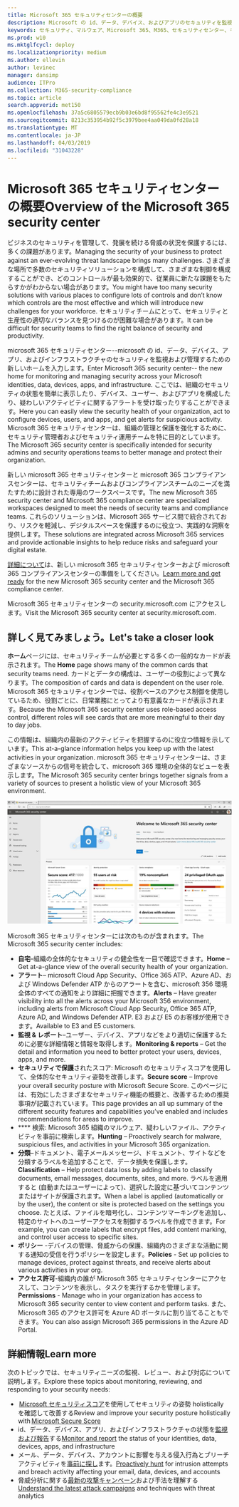 ```yaml
---
title: Microsoft 365 セキュリティセンターの概要
description: Microsoft の id、データ、デバイス、およびアプリのセキュリティを監視および管理するための新しいホームについて説明します。
keywords: セキュリティ、マルウェア、Microsoft 365、M365、セキュリティセンター、モニター、レポート、id、データ、デバイス、アプリ
ms.prod: w10
ms.mktglfcycl: deploy
ms.localizationpriority: medium
ms.author: ellevin
author: levinec
manager: dansimp
audience: ITPro
ms.collection: M365-security-compliance
ms.topic: article
search.appverid: met150
ms.openlocfilehash: 37a5c6805579ecb9b03e6bd8f95562fe4c3e9521
ms.sourcegitcommit: 8213c353954b92f5c3979bee4aa049da0fd28a18
ms.translationtype: MT
ms.contentlocale: ja-JP
ms.lasthandoff: 04/03/2019
ms.locfileid: "31043228"
---
```

# <a name="overview-of-the-microsoft-365-security-center"></a><span data-ttu-id="d77cd-104">Microsoft 365 セキュリティセンターの概要</span><span class="sxs-lookup"><span data-stu-id="d77cd-104">Overview of the Microsoft 365 security center</span></span>

<span data-ttu-id="d77cd-105">ビジネスのセキュリティを管理して、発展を続ける脅威の状況を保護するには、多くの課題があります。</span><span class="sxs-lookup"><span data-stu-id="d77cd-105">Managing the security of your business to protect against an ever-evolving threat landscape brings many challenges.</span></span> <span data-ttu-id="d77cd-106">さまざまな場所で多数のセキュリティソリューションを構成して、さまざまな制御を構成することができ、どのコントロールが最も効果的で、従業員に新たな課題をもたらすかがわからない場合があります。</span><span class="sxs-lookup"><span data-stu-id="d77cd-106">You might have too many security solutions with various places to configure lots of controls and don’t know which controls are the most effective and which will introduce new challenges for your workforce.</span></span> <span data-ttu-id="d77cd-107">セキュリティチームにとって、セキュリティと生産性の適切なバランスを見つけるのが困難な場合があります。</span><span class="sxs-lookup"><span data-stu-id="d77cd-107">It can be difficult for security teams to find the right balance of security and productivity.</span></span>

<span data-ttu-id="d77cd-108">microsoft 365 セキュリティセンター--microsoft の id、データ、デバイス、アプリ、およびインフラストラクチャのセキュリティを監視および管理するための新しいホームを入力します。</span><span class="sxs-lookup"><span data-stu-id="d77cd-108">Enter Microsoft 365 security center-- the new home for monitoring and managing security across your Microsoft identities, data, devices, apps, and infrastructure.</span></span> <span data-ttu-id="d77cd-109">ここでは、組織のセキュリティの状態を簡単に表示したり、デバイス、ユーザー、およびアプリを構成したり、疑わしいアクティビティに関するアラートを受け取ったりすることができます。</span><span class="sxs-lookup"><span data-stu-id="d77cd-109">Here you can easily view the security health of your organization, act to configure devices, users, and apps, and get alerts for suspicious activity.</span></span> <span data-ttu-id="d77cd-110">Microsoft 365 セキュリティセンターは、組織の管理と保護を強化するために、セキュリティ管理者およびセキュリティ運用チームを特に目的としています。</span><span class="sxs-lookup"><span data-stu-id="d77cd-110">The Microsoft 365 security center is specifically intended for security admins and security operations teams to better manage and protect their organization.</span></span>

<span data-ttu-id="d77cd-111">新しい microsoft 365 セキュリティセンターと microsoft 365 コンプライアンスセンターは、セキュリティチームおよびコンプライアンスチームのニーズを満たすために設計された専用のワークスペースです。</span><span class="sxs-lookup"><span data-stu-id="d77cd-111">The new Microsoft 365 security center and Microsoft 365 compliance center are specialized workspaces designed to meet the needs of security teams and compliance teams.</span></span> <span data-ttu-id="d77cd-112">これらのソリューションは、Microsoft 365 サービス間で統合されており、リスクを軽減し、デジタルスペースを保護するのに役立つ、実践的な洞察を提供します。</span><span class="sxs-lookup"><span data-stu-id="d77cd-112">These solutions are integrated across Microsoft 365 services and provide actionable insights to help reduce risks and safeguard your digital estate.</span></span>

<span data-ttu-id="d77cd-113">[詳細について](https://docs.microsoft.com/en-us/office365/securitycompliance/microsoft-security-and-compliance)は、新しい microsoft 365 セキュリティセンターおよび microsoft 365 コンプライアンスセンターの準備をしてください。</span><span class="sxs-lookup"><span data-stu-id="d77cd-113">[Learn more and get ready](https://docs.microsoft.com/en-us/office365/securitycompliance/microsoft-security-and-compliance) for the new Microsoft 365 security center and the Microsoft 365 compliance center.</span></span>

<span data-ttu-id="d77cd-114">Microsoft 365 セキュリティセンターの security.microsoft.com にアクセスします。</span><span class="sxs-lookup"><span data-stu-id="d77cd-114">Visit the Microsoft 365 security center at security.microsoft.com.</span></span>  

## <a name="lets-take-a-closer-look"></a><span data-ttu-id="d77cd-115">詳しく見てみましょう。</span><span class="sxs-lookup"><span data-stu-id="d77cd-115">Let's take a closer look</span></span>

<span data-ttu-id="d77cd-116">**ホーム**ページには、セキュリティチームが必要とする多くの一般的なカードが表示されます。</span><span class="sxs-lookup"><span data-stu-id="d77cd-116">The **Home** page shows many of the common cards that security teams need.</span></span> <span data-ttu-id="d77cd-117">カードとデータの構成は、ユーザーの役割によって異なります。</span><span class="sxs-lookup"><span data-stu-id="d77cd-117">The composition of cards and data is dependent on the user role.</span></span> <span data-ttu-id="d77cd-118">Microsoft 365 セキュリティセンターでは、役割ベースのアクセス制御を使用しているため、役割ごとに、日常業務にとってより有意義なカードが表示されます。</span><span class="sxs-lookup"><span data-stu-id="d77cd-118">Because the Microsoft 365 security center uses role-based access control, different roles will see cards that are more meaningful to their day to day jobs.</span></span>  

<span data-ttu-id="d77cd-119">この情報は、組織内の最新のアクティビティを把握するのに役立つ情報を示しています。</span><span class="sxs-lookup"><span data-stu-id="d77cd-119">This at-a-glance information helps you keep up with the latest activities in your organization.</span></span> <span data-ttu-id="d77cd-120">microsoft 365 セキュリティセンターは、さまざまなソースからの信号を統合して、microsoft 365 環境の全体的なビューを表示します。</span><span class="sxs-lookup"><span data-stu-id="d77cd-120">The Microsoft 365 security center brings together signals from a variety of sources to present a holistic view of your Microsoft 365 environment.</span></span>

![Microsoft 365 セキュリティホームページ](./media/security-docs/home.jpg)

<span data-ttu-id="d77cd-122">Microsoft 365 セキュリティセンターには次のものが含まれます。</span><span class="sxs-lookup"><span data-stu-id="d77cd-122">The Microsoft 365 security center includes:</span></span>

* <span data-ttu-id="d77cd-123">**自宅**–組織の全体的なセキュリティの健全性を一目で確認できます。</span><span class="sxs-lookup"><span data-stu-id="d77cd-123">**Home** – Get at-a-glance view of the overall security health of your organization.</span></span>
* <span data-ttu-id="d77cd-124">**アラート**– microsoft Cloud App Security、Office 365 ATP、Azure AD、および Windows Defender ATP からのアラートを含む、microsoft 356 環境全体のすべての通知をより詳細に把握できます。</span><span class="sxs-lookup"><span data-stu-id="d77cd-124">**Alerts** – Have greater visibility into all the alerts across your Microsoft 356 environment, including alerts from Microsoft Cloud App Security, Office 365 ATP, Azure AD, and Windows Defender ATP.</span></span> <span data-ttu-id="d77cd-125">E3 および E5 のお客様が使用できます。</span><span class="sxs-lookup"><span data-stu-id="d77cd-125">Available to E3 and E5 customers.</span></span>  
* <span data-ttu-id="d77cd-126">**監視 & レポート**–ユーザー、デバイス、アプリなどをより適切に保護するために必要な詳細情報と情報を取得します。</span><span class="sxs-lookup"><span data-stu-id="d77cd-126">**Monitoring & reports** – Get the detail and information you need to better protect your users, devices, apps, and more.</span></span> 
* <span data-ttu-id="d77cd-127">**セキュリティで保護**されたスコア: Microsoft のセキュリティスコアを使用して、全体的なセキュリティ姿勢を改善します。</span><span class="sxs-lookup"><span data-stu-id="d77cd-127">**Secure score** – Improve your overall security posture with Microsoft Secure Score.</span></span> <span data-ttu-id="d77cd-128">このページには、有効にしたさまざまなセキュリティ機能の概要と、改善するための推奨事項が記載されています。</span><span class="sxs-lookup"><span data-stu-id="d77cd-128">This page provides an all up summary of the different security features and capabilities you’ve enabled and includes recommendations for areas to improve.</span></span>
* <span data-ttu-id="d77cd-129">\*\*\*\* 検索: Microsoft 365 組織のマルウェア、疑わしいファイル、アクティビティを事前に検索します。</span><span class="sxs-lookup"><span data-stu-id="d77cd-129">**Hunting** – Proactively search for malware, suspicious files, and activities in your Microsoft 365 organization.</span></span>
* <span data-ttu-id="d77cd-130">**分類**–ドキュメント、電子メールメッセージ、ドキュメント、サイトなどを分類するラベルを追加することで、データ損失を保護します。</span><span class="sxs-lookup"><span data-stu-id="d77cd-130">**Classification** – Help protect data loss by adding labels to classify documents, email messages, documents, sites, and more.</span></span> <span data-ttu-id="d77cd-131">ラベルを適用すると (自動またはユーザーによって)、選択した設定に基づいてコンテンツまたはサイトが保護されます。</span><span class="sxs-lookup"><span data-stu-id="d77cd-131">When a label is applied (automatically or by the user), the content or site is protected based on the settings you choose.</span></span> <span data-ttu-id="d77cd-132">たとえば、ファイルを暗号化し、コンテンツマーキングを追加し、特定のサイトへのユーザーアクセスを制御するラベルを作成できます。</span><span class="sxs-lookup"><span data-stu-id="d77cd-132">For example, you can create labels that encrypt files, add content marking, and control user access to specific sites.</span></span>
* <span data-ttu-id="d77cd-133">**ポリシー** -デバイスの管理、脅威からの保護、組織内のさまざまな活動に関する通知の受信を行うポリシーを設定します。</span><span class="sxs-lookup"><span data-stu-id="d77cd-133">**Policies** - Set up policies to manage devices, protect against threats, and receive alerts about various activities in your org.</span></span>
* <span data-ttu-id="d77cd-134">**アクセス許可**-組織内の誰が Microsoft 365 セキュリティセンターにアクセスして、コンテンツを表示し、タスクを実行するかを管理します。</span><span class="sxs-lookup"><span data-stu-id="d77cd-134">**Permissions** - Manage who in your organization has access to Microsoft 365 security center to view content and perform tasks.</span></span> <span data-ttu-id="d77cd-135">また、Microsoft 365 のアクセス許可を Azure AD ポータルに割り当てることもできます。</span><span class="sxs-lookup"><span data-stu-id="d77cd-135">You can also assign Microsoft 365 permissions in the Azure AD Portal.</span></span>

## <a name="learn-more"></a><span data-ttu-id="d77cd-136">詳細情報</span><span class="sxs-lookup"><span data-stu-id="d77cd-136">Learn more</span></span>

<span data-ttu-id="d77cd-137">次のトピックでは、セキュリティニーズの監視、レビュー、および対応について説明します。</span><span class="sxs-lookup"><span data-stu-id="d77cd-137">Explore these topics about monitoring, reviewing, and responding to your security needs:</span></span>

* <span data-ttu-id="d77cd-138"> [Microsoft セキュリティスコア](microsoft-secure-score.md)を使用してセキュリティの姿勢 holistically を確認して改善する</span><span class="sxs-lookup"><span data-stu-id="d77cd-138">Review and improve your security posture holistically with [Microsoft Secure Score](microsoft-secure-score.md)</span></span>
* <span data-ttu-id="d77cd-139">id、データ、デバイス、アプリ、およびインフラストラクチャの状態を[監視および報告](monitoring-and-reporting.md)する</span><span class="sxs-lookup"><span data-stu-id="d77cd-139">[Monitor and report](monitoring-and-reporting.md) the status of your identities, data, devices, apps, and infrastructure</span></span>
* <span data-ttu-id="d77cd-140">メール、データ、デバイス、アカウントに影響を与える侵入行為とブリーチアクティビティを[事前に探し](hunting.md)ます。</span><span class="sxs-lookup"><span data-stu-id="d77cd-140">[Proactively hunt](hunting.md) for intrusion attempts and breach activity affecting your email, data, devices, and accounts</span></span>
* <span data-ttu-id="d77cd-141">脅威分析に関する[最新の攻撃キャンペーン](latest-attack-campaigns.md)および手法を理解する</span><span class="sxs-lookup"><span data-stu-id="d77cd-141">[Understand the latest attack campaigns](latest-attack-campaigns.md) and techniques with threat analytics</span></span>
